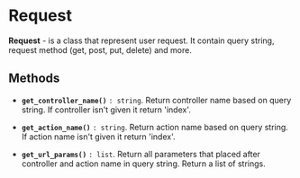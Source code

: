 Request
===


**Request** - is a class that represent user request. It contain query string, request method (get, post, put, delete) and more.


Methods
---

- **``get_controller_name()``** `: string`. Return controller name based on query string. If controller isn't given it return 'index'. 

- **``get_action_name()``** `: string`. Return action name based on query string. If action name isn't given it return 'index'.

- **``get_url_params()``** `: list`. Return all parameters that placed after controller and action name in query string. Return a list of strings.
